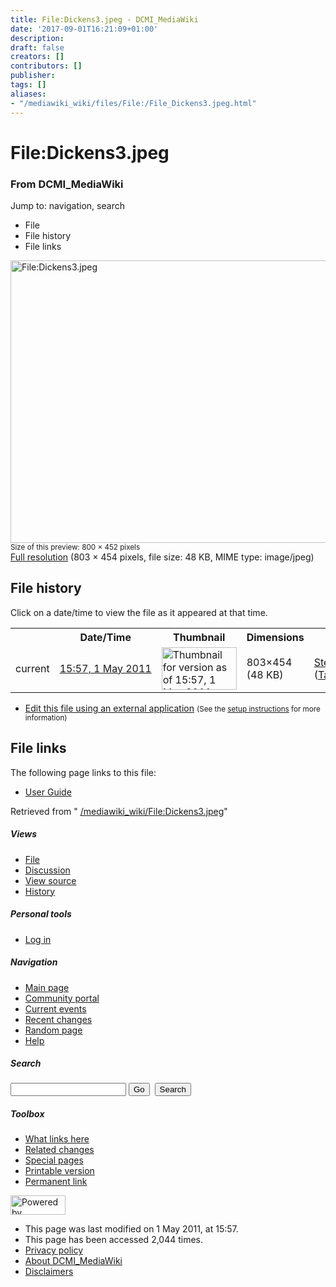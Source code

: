 ```yaml
---
title: File:Dickens3.jpeg - DCMI_MediaWiki
date: '2017-09-01T16:21:09+01:00'
description: 
draft: false
creators: []
contributors: []
publisher: 
tags: []
aliases:
- "/mediawiki_wiki/files/File:/File_Dickens3.jpeg.html"
---
```


<a id="top"></a>
# File:Dickens3.jpeg

### From DCMI\_MediaWiki

Jump to: navigation, search
<!-- start content -->
- File
- File history
- File links

 [<img alt="File:Dickens3.jpeg" src="/images/1/14/Dickens3.jpeg" width="800" height="452">](/mediawiki_wiki/files/Dickens3.jpeg)  
<small>Size of this preview: 800 × 452 pixels</small>  
 [Full resolution](/images/1/14/Dickens3.jpeg)‎ (803 × 454 pixels, file size: 48 KB, MIME type: image/jpeg)
<!-- 
NewPP limit report
Preprocessor node count: 0/1000000
Post-expand include size: 0/2097152 bytes
Template argument size: 0/2097152 bytes
Expensive parser function count: 0/100
-->
## File history

Click on a date/time to view the file as it appeared at that time.

<table class="wikitable filehistory">
  <tr>
    <td></td>
    <th>Date/Time</th>
    <th>Thumbnail</th>
    <th>Dimensions</th>
    <th>User</th>
    <th>Comment</th>
  </tr>
  <tr>
    <td>current</td>
    <td class="filehistory-selected" style="white-space: nowrap;"><a href="/mediawiki_wiki/files/Dickens3.jpeg">15:57, 1 May 2011</a></td>
    <td><a href="/images/1/14/Dickens3.jpeg"><img alt="Thumbnail for version as of 15:57, 1 May 2011" src="/images/1/14/Dickens3.jpeg" width="120" height="68"></a></td>
    <td>803×454 <span style="white-space: nowrap;">(48 KB)</span>
    </td>
    <td>
      <a href="/index.php?title=User:StefanieRuehle&amp;action=edit&amp;redlink=1" class="new mw-userlink" title="User:StefanieRuehle (page does not exist)">StefanieRuehle</a> <span style="white-space: nowrap;"> <span class="mw-usertoollinks">(<a href="/index.php?title=User_talk:StefanieRuehle&amp;action=edit&amp;redlink=1" class="new" title="User talk:StefanieRuehle (page does not exist)">Talk</a> | <a href="/index.php/Special:Contributions/StefanieRuehle" title="Special:Contributions/StefanieRuehle">contribs</a>)</span></span>
    </td>
    <td></td>
  </tr>
</table>

  

- [Edit this file using an external application](/index.php?title=File:Dickens3.jpeg&action=edit&externaledit=true&mode=file "File:Dickens3.jpeg") <small>(See the <a href="http://www.mediawiki.org/wiki/Manual:External_editors" class="external text" rel="nofollow">setup instructions</a> for more information)</small>

## File links

The following page links to this file:

- [User Guide](/index.php/User_Guide "User Guide")

Retrieved from " [/mediawiki_wiki/File:Dickens3.jpeg](/mediawiki_wiki/files/File:/File:Dickens3.jpeg.html)"

<!-- end content -->

##### Views

- [File](/mediawiki_wiki/files/File:/File:Dickens3.jpeg.html)
- [Discussion](/index.php?title=File_talk:Dickens3.jpeg&action=edit&redlink=1 "Discussion about the content page [t]")
- [View source](/index.php?title=File:Dickens3.jpeg&action=edit "This page is protected.
You can view its source [e]")
- [History](/index.php?title=File:Dickens3.jpeg&action=history "Past revisions of this page [h]")

##### Personal tools

- [Log in](/index.php?title=Special:UserLogin&returnto=File:Dickens3.jpeg "You are encouraged to log in; however, it is not mandatory [o]")

<script type="text/javascript"> if (window.isMSIE55) fixalpha(); </script>

##### Navigation

- [Main page](/index.php/Main_Page "Visit the main page [z]")
- [Community portal](/index.php/DCMI_MediaWiki:Community_portal "About the project, what you can do, where to find things")
- [Current events](/index.php/DCMI_MediaWiki:Current_events "Find background information on current events")
- [Recent changes](/index.php/Special:RecentChanges "The list of recent changes in the wiki [r]")
- [Random page](/index.php/Special:Random "Load a random page [x]")
- [Help](/index.php/Help:Contents "The place to find out")

##### <label for="searchInput">Search</label>

<form action="/index.php" id="searchform">
				<input type="hidden" name="title" value="Special:Search">
				<input id="searchInput" title="Search DCMI_MediaWiki" accesskey="f" type="search" name="search">
				<input type="submit" name="go" class="searchButton" id="searchGoButton" value="Go" title="Go to a page with this exact name if exists"> 
				<input type="submit" name="fulltext" class="searchButton" id="mw-searchButton" value="Search" title="Search the pages for this text">
			</form>

##### Toolbox

- [What links here](/index.php/Special:WhatLinksHere/File:Dickens3.jpeg "List of all wiki pages that link here [j]")
- [Related changes](/index.php/Special:RecentChangesLinked/File:Dickens3.jpeg "Recent changes in pages linked from this page [k]")
- [Special pages](/index.php/Special:SpecialPages "List of all special pages [q]")
- [Printable version](/index.php?title=File:Dickens3.jpeg&printable=yes "Printable version of this page [p]")
- [Permanent link](/index.php?title=File:Dickens3.jpeg&oldid=288 "Permanent link to this revision of the page")

<!-- end of the left (by default at least) column -->

 [<img src="/skins/common/images/poweredby_mediawiki_88x31.png" height="31" width="88" alt="Powered by MediaWiki">](http://www.mediawiki.org/)

- This page was last modified on 1 May 2011, at 15:57.
- This page has been accessed 2,044 times.
- [Privacy policy](/index.php/DCMI_MediaWiki:Privacy_policy "DCMI MediaWiki:Privacy policy")
- [About DCMI\_MediaWiki](/index.php/DCMI_MediaWiki:About "DCMI MediaWiki:About")
- [Disclaimers](/index.php/DCMI_MediaWiki:General_disclaimer "DCMI MediaWiki:General disclaimer")

<script>if (window.runOnloadHook) runOnloadHook();</script><!-- Served in 0.459 secs. -->
